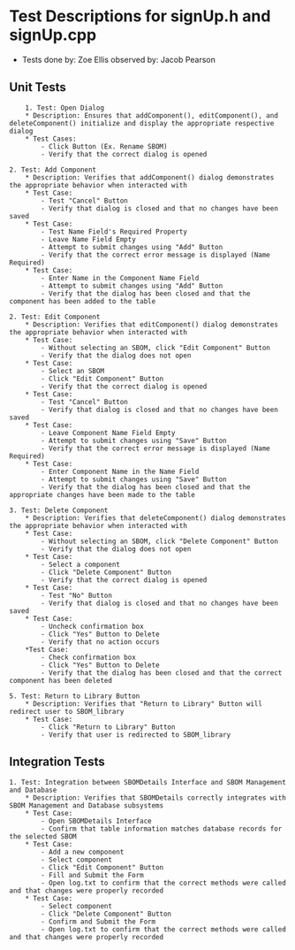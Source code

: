 # Test Descriptions for signUp.h and signUp.cpp
* Tests done by: Zoe Ellis
	observed by: Jacob Pearson
## Unit Tests
		1. Test: Open Dialog
		* Description: Ensures that addComponent(), editComponent(), and deleteComponent() initialize and display the appropriate respective dialog
		* Test Cases:
			- Click Button (Ex. Rename SBOM)
			- Verify that the correct dialog is opened
		
	2. Test: Add Component
		* Description: Verifies that addComponent() dialog demonstrates the appropriate behavior when interacted with 
		* Test Case:
			- Test "Cancel" Button
			- Verify that dialog is closed and that no changes have been saved
		* Test Case:
			- Test Name Field's Required Property
			- Leave Name Field Empty
			- Attempt to submit changes using "Add" Button
			- Verify that the correct error message is displayed (Name Required)
		* Test Case:
			- Enter Name in the Component Name Field
			- Attempt to submit changes using "Add" Button
			- Verify that the dialog has been closed and that the component has been added to the table
	
	2. Test: Edit Component
		* Description: Verifies that editComponent() dialog demonstrates the appropriate behavior when interacted with 
		* Test Case:
			- Without selecting an SBOM, click "Edit Component" Button
			- Verify that the dialog does not open
		* Test Case:
			- Select an SBOM
			- Click "Edit Component" Button
			- Verify that the correct dialog is opened
		* Test Case:
			- Test "Cancel" Button
			- Verify that dialog is closed and that no changes have been saved
		* Test Case:
			- Leave Component Name Field Empty
			- Attempt to submit changes using "Save" Button
			- Verify that the correct error message is displayed (Name Required)
		* Test Case:
			- Enter Component Name in the Name Field
			- Attempt to submit changes using "Save" Button
			- Verify that the dialog has been closed and that the appropriate changes have been made to the table
		
	3. Test: Delete Component
		* Description: Verifies that deleteComponent() dialog demonstrates the appropriate behavior when interacted with 
		* Test Case:
			- Without selecting an SBOM, click "Delete Component" Button
			- Verify that the dialog does not open
		* Test Case:
			- Select a component
			- Click "Delete Component" Button
			- Verify that the correct dialog is opened
		* Test Case:
			- Test "No" Button
			- Verify that dialog is closed and that no changes have been saved
		* Test Case:
			- Uncheck confirmation box 
			- Click "Yes" Button to Delete
			- Verify that no action occurs
		*Test Case:
			- Check confirmation box
			- Click "Yes" Button to Delete
			- Verify that the dialog has been closed and that the correct component has been deleted
	
	5. Test: Return to Library Button
		* Description: Verifies that "Return to Library" Button will redirect user to SBOM_library
		* Test Case:
			- Click "Return to Library" Button
			- Verify that user is redirected to SBOM_library
			
## Integration Tests
	1. Test: Integration between SBOMDetails Interface and SBOM Management and Database
		* Description: Verifies that SBOMDetails correctly integrates with SBOM Management and Database subsystems
		* Test Case:
			- Open SBOMDetails Interface
			- Confirm that table information matches database records for the selected SBOM
		* Test Case:
			- Add a new component
			- Select component
			- Click "Edit Component" Button 
			- Fill and Submit the Form
			- Open log.txt to confirm that the correct methods were called and that changes were properly recorded
		* Test Case: 
			- Select component
			- Click "Delete Component" Button
			- Confirm and Submit the Form
			- Open log.txt to confirm that the correct methods were called and that changes were properly recorded
